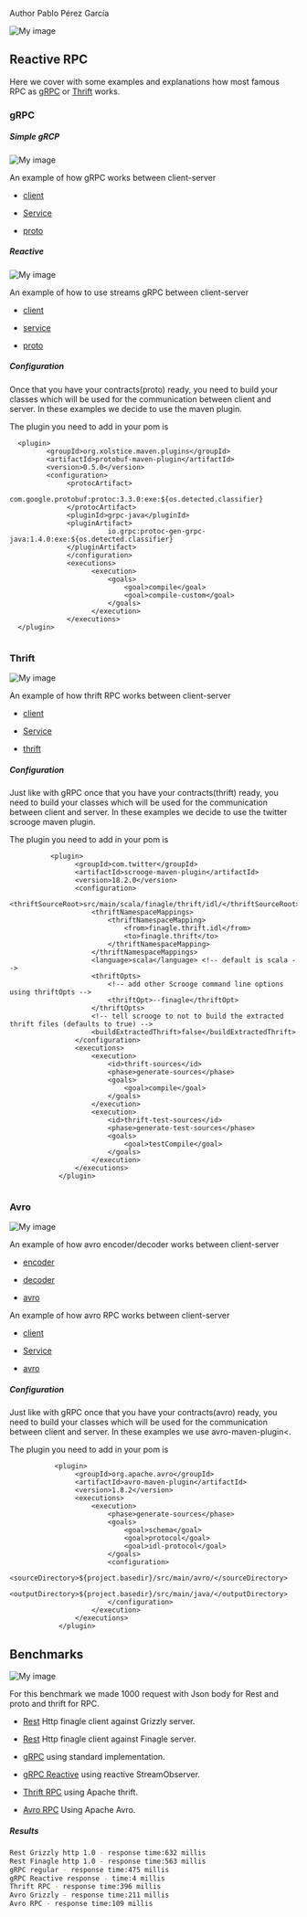 Author Pablo Pérez García 

![My image](src/main/resources/img/simple.svg)

## Reactive RPC

Here we cover with some examples and explanations how most famous RPC as [gRPC](https://grpc.io/docs/quickstart/) or
 [Thrift](https://thrift.apache.org/) works.

### gRPC

##### Simple gRCP

![My image](src/main/resources/img/grpc.png)

An example of how gRPC works between client-server

* [client](src/main/java/com/politrons/grpc/simple/RpcClient.java)

* [Service](src/main/java/com/politrons/grpc/simple/RpcServiceImpl.java)

* [proto](src/main/proto/rpc_contract.proto)

##### Reactive

![My image](src/main/resources/img/flatMap.png)

An example of how to use streams gRPC between client-server

* [client](src/main/java/com/politrons/grpc/reactive/ReactiveClient.java)

* [service](src/main/java/com/politrons/grpc/reactive/ReactiveServiceImpl.java)

* [proto](src/main/proto/rpc_reactive.proto)

##### Configuration

Once that you have your contracts(proto) ready, you need to build your classes which will 
be used for the communication between client and server.
In these examples we decide to use the maven plugin.

The plugin you need to add in your pom is

```
  <plugin>
         <groupId>org.xolstice.maven.plugins</groupId>
         <artifactId>protobuf-maven-plugin</artifactId>
         <version>0.5.0</version>
         <configuration>
              <protocArtifact>
                        com.google.protobuf:protoc:3.3.0:exe:${os.detected.classifier}
              </protocArtifact>
              <pluginId>grpc-java</pluginId>
              <pluginArtifact>
                        io.grpc:protoc-gen-grpc-java:1.4.0:exe:${os.detected.classifier}
              </pluginArtifact>
              </configuration>
              <executions>
                    <execution>
                        <goals>
                            <goal>compile</goal>
                            <goal>compile-custom</goal>
                        </goals>
                    </execution>
              </executions>
  </plugin>


```

### Thrift

![My image](src/main/resources/img/apache.png)

An example of how thrift RPC works between client-server

* [client](src/main/scala/finagle/thrift/rpc/ThriftRPCClient.scala)

* [Service](src/main/scala/finagle/thrift/rpc/ThriftRPCServer.scala)

* [thrift](src/main/scala/finagle/thrift/idl/finagle_scrooge.thrift)

##### Configuration

Just like with gRPC once that you have your contracts(thrift) ready, you need to build your classes which will
be used for the communication between client and server.
In these examples we decide to use the twitter scrooge maven plugin.

The plugin you need to add in your pom is

```
          <plugin>
                <groupId>com.twitter</groupId>
                <artifactId>scrooge-maven-plugin</artifactId>
                <version>18.2.0</version>
                <configuration>
                    <thriftSourceRoot>src/main/scala/finagle/thrift/idl/</thriftSourceRoot>
                    <thriftNamespaceMappings>
                        <thriftNamespaceMapping>
                            <from>finagle.thrift.idl</from>
                            <to>finagle.thrift</to>
                        </thriftNamespaceMapping>
                    </thriftNamespaceMappings>
                    <language>scala</language> <!-- default is scala -->
                    <thriftOpts>
                        <!-- add other Scrooge command line options using thriftOpts -->
                        <thriftOpt>--finagle</thriftOpt>
                    </thriftOpts>
                    <!-- tell scrooge to not to build the extracted thrift files (defaults to true) -->
                    <buildExtractedThrift>false</buildExtractedThrift>
                </configuration>
                <executions>
                    <execution>
                        <id>thrift-sources</id>
                        <phase>generate-sources</phase>
                        <goals>
                            <goal>compile</goal>
                        </goals>
                    </execution>
                    <execution>
                        <id>thrift-test-sources</id>
                        <phase>generate-test-sources</phase>
                        <goals>
                            <goal>testCompile</goal>
                        </goals>
                    </execution>
                </executions>
            </plugin>


```

### Avro

![My image](src/main/resources/img/avro.png)

An example of how avro encoder/decoder works between client-server

* [encoder](src/main/java/com/politrons/avro/SerializeAvro.java)

* [decoder](src/main/java/com/politrons/avro/DeserializeAvro.java)

* [avro](src/main/avro/person.avsc)

An example of how avro RPC works between client-server

* [client](src/main/java/com/politrons/avro/rpc/ClientAvroRPC.java)

* [Service](src/main/java/com/politrons/avro/rpc/ServerAvroRPC.java)

* [avro](src/main/avro/avro_rpc.avpr)

##### Configuration

Just like with gRPC once that you have your contracts(avro) ready, you need to build your classes which will
be used for the communication between client and server.
In these examples we use avro-maven-plugin<.

The plugin you need to add in your pom is

```
           <plugin>
                <groupId>org.apache.avro</groupId>
                <artifactId>avro-maven-plugin</artifactId>
                <version>1.8.2</version>
                <executions>
                    <execution>
                        <phase>generate-sources</phase>
                        <goals>
                            <goal>schema</goal>
                            <goal>protocol</goal>
                            <goal>idl-protocol</goal>
                        </goals>
                        <configuration>
                            <sourceDirectory>${project.basedir}/src/main/avro/</sourceDirectory>
                            <outputDirectory>${project.basedir}/src/main/java/</outputDirectory>
                        </configuration>
                    </execution>
                </executions>
            </plugin>
```


## Benchmarks

![My image](src/main/resources/img/benchmark.png)

For this benchmark we made 1000 request with Json body for Rest and proto and thrift for RPC.

* [Rest](src/main/scala/benchmark) Http finagle client against Grizzly server.

* [Rest](src/main/scala/benchmark) Http finagle client against Finagle server.

* [gRPC](src/main/java/com/politrons/grpc/benchmark/regular) using standard implementation.

* [gRPC Reactive](src/main/java/com/politrons/grpc/benchmark/reactive) using reactive StreamObserver.

* [Thrift RPC](src/main/scala/finagle/thrift/rpc) using Apache thrift.

* [Avro RPC](src/main/java/com/politrons/avro/rpc) Using Apache Avro.



##### Results

```.bash
Rest Grizzly http 1.0 - response time:632 millis
Rest Finagle http 1.0 - response time:563 millis
gRPC regular - response time:475 millis
gRPC Reactive response - time:4 millis
Thrift RPC - response time:396 millis
Avro Grizzly - response time:211 millis
Avro RPC - response time:109 millis
```
